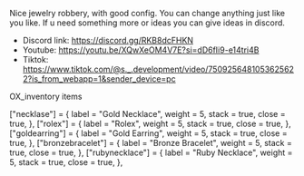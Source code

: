 Nice jewelry robbery, with good config. You can change anything just like you like.
If u need something more or ideas you can give ideas in discord.

- Discord link: https://discord.gg/RKB8dcFHKN
- Youtube: https://youtu.be/XQwXeOM4V7E?si=dD6fIi9-e14tri4B
- Tiktok: https://www.tiktok.com/@s._.development/video/7509256481053625622?is_from_webapp=1&sender_device=pc

OX_inventory items

["necklase"] = {
	label = "Gold Necklace",
	weight = 5,
	stack = true,
	close = true,
},
["rolex"] = {
	label = "Rolex",
	weight = 5,
	stack = true,
	close = true,
},
["goldearring"] = {
	label = "Gold Earring",
	weight = 5,
	stack = true,
	close = true,
},
["bronzebracelet"] = {
	label = "Bronze Bracelet",
	weight = 5,
	stack = true,
	close = true,
},
["rubynecklace"] = {
	label = "Ruby Necklace",
	weight = 5,
	stack = true,
	close = true,
},
